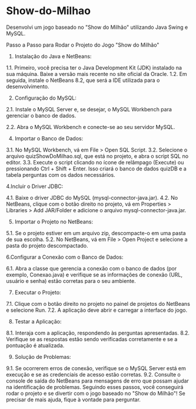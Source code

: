 # Show-do-Milhao
Desenvolvi um jogo baseado no "Show do Milhão" utilizando Java Swing e MySQL.

Passo a Passo para Rodar o Projeto do Jogo "Show do Milhão"
1. Instalação do Java e NetBeans:

1.1. Primeiro, você precisa ter o Java Development Kit (JDK) instalado na sua máquina. Baixe a versão mais recente no site oficial da Oracle.
1.2. Em seguida, instale o NetBeans 8.2, que será a IDE utilizada para o desenvolvimento.

2. Configuração do MySQL:
   
2.1. Instale o MySQL Server e, se desejar, o MySQL Workbench para gerenciar o banco de dados.

2.2. Abra o MySQL Workbench e conecte-se ao seu servidor MySQL.

4. Importar o Banco de Dados:

3.1. No MySQL Workbench, vá em File > Open SQL Script.
3.2. Selecione o arquivo quizShowDoMilhao.sql, que está no projeto, e abra o script SQL no editor.
3.3. Execute o script clicando no ícone de relâmpago (Execute) ou pressionando Ctrl + Shift + Enter. Isso criará o banco de dados quizDB e a tabela perguntas com os dados necessários.

4.Incluir o Driver JDBC:

4.1. Baixe o driver JDBC do MySQL (mysql-connector-java.jar).
4.2. No NetBeans, clique com o botão direito no projeto, vá em Properties > Libraries > Add JAR/Folder e adicione o arquivo mysql-connector-java.jar.

5. Importar o Projeto no NetBeans:

5.1. Se o projeto estiver em um arquivo zip, descompacte-o em uma pasta de sua escolha.
5.2. No NetBeans, vá em File > Open Project e selecione a pasta do projeto descompactado.

6.Configurar a Conexão com o Banco de Dados:

6.1. Abra a classe que gerencia a conexão com o banco de dados (por exemplo, Conexao.java) e verifique se as informações de conexão (URL, usuário e senha) estão corretas para o seu ambiente.

7. Executar o Projeto:

7.1. Clique com o botão direito no projeto no painel de projetos do NetBeans e selecione Run.
7.2. A aplicação deve abrir e carregar a interface do jogo.

8. Testar a Aplicação:

8.1. Interaja com a aplicação, respondendo às perguntas apresentadas.
8.2. Verifique se as respostas estão sendo verificadas corretamente e se a pontuação é atualizada.

9. Solução de Problemas:

9.1. Se ocorrerem erros de conexão, verifique se o MySQL Server está em execução e se as credenciais de acesso estão corretas.
9.2. Consulte o console de saída do NetBeans para mensagens de erro que possam ajudar na identificação de problemas.
Seguindo esses passos, você conseguirá rodar o projeto e se divertir com o jogo baseado no "Show do Milhão"! Se precisar de mais ajuda, fique à vontade para perguntar.
